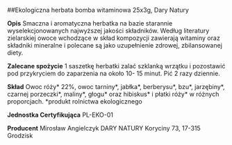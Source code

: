 ##Ekologiczna herbata bomba witaminowa 25x3g, Dary Natury

**Opis** Smaczna i aromatyczna herbatka na bazie starannie wyselekcjonowanych najwyższej jakości składników. Według literatury zielarskiej owoce wchodzące w skład kompozycji zawierają witaminy oraz składniki mineralne i polecane są jako uzupełnienie zdrowej, zbilansowanej diety.

**Zalecane spożycie** 1 saszetkę herbatki zalać szklanką wrzątku i pozostawić pod przykryciem do zaparzenia na około 10- 15 minut. Pić 2 razy dziennie.

**Skład** Owoc róży* 22%, owoc tarniny*, jabłka*, berberysu*, bzu*, jarzębiny*, czarnej porzeczki*, maliny*, głogu* oraz hibiskus* i płatki róży* w różnych proporcjach. 
*produkt rolnictwa ekologicznego

**Jednostka Certyfikująca** PL-EKO-01

**Producent** Mirosław Angielczyk DARY NATURY
Koryciny 73, 17-315 Grodzisk